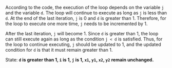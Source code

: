 According to the code, the execution of the loop depends on the variable `j` and the variable `d`. The loop will continue to execute as long as `j` is less than `d`. At the end of the last iteration, `j` is 0 and `d` is greater than 1. Therefore, for the loop to execute one more time, `j` needs to be incremented by 1. 

After the last iteration, `j` will become 1. Since `d` is greater than 1, the loop can still execute again as long as the condition `j < d` is satisfied. Thus, for the loop to continue executing, `j` should be updated to 1, and the updated condition for `d` is that it must remain greater than 1.

State: **`d` is greater than 1, `i` is 1, `j` is 1, `x1`, `y1`, `x2`, `y2` remain unchanged.**